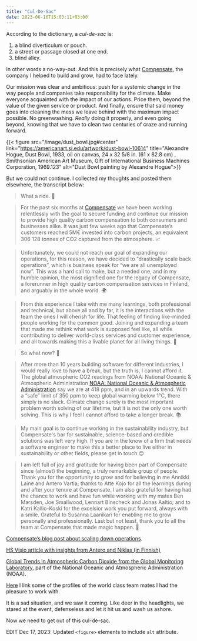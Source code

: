 ```yaml
---
title: "Cul-De-Sac"
date: 2023-06-16T15:03:11+03:00
---
```

According to the dictionary, a _cul-de-sac_ is:

 1. a blind diverticulum or pouch.
 2. a street or passage closed at one end.
 3. blind alley.
 
In other words a no-way-out. And this is precisely what
[Compensate](https://www.compensate.com/ "Compensate website"), the company I helped to
build and grow, had to face lately. 

Our mission was clear and ambitious: push for a systemic change in the way
people and companies take responsibility for the climate. Make everyone
acquainted with the impact of our actions. Price them, beyond the value of the
given  service or product. And finally, ensure that said money goes into cleaning
the mess we leave behind with the maximum impact possible. No
greenwashing. _Really_ doing it properly, and even going beyond, knowing that we
have to clean two centuries of craze and running forward.

{{< figure src="/image/dust_bowl.jpg#center" link="https://americanart.si.edu/artwork/dust-bowl-10614" title="Alexandre Hogue, Dust Bowl, 1933, oil on canvas, 24 x 32 5/8 in. (61 x 82.8 cm) , Smithsonian American Art Museum, Gift of International Business Machines Corporation, 1969.123" alt="Dust Bowl painting by Alexandre Hogue">}}

But we could not continue. I collected my thoughts and posted them elsewhere,
the transcript below:

> What a ride. 🎢

> For the past six months at [Compensate](https://www.compensate.com/ "Compensate website") we have been working relentlessly with
> the goal to secure funding and continue our mission to provide high quality
> carbon compensation to both consumers and businesses alike. It was just few
> weeks ago that Compensate’s customers reached 5M€ invested into carbon
> projects, an equivalent 306 128 tonnes of CO2 captured from the atmosphere. 📈

> Unfortunately, we could not reach our goal of expanding our operations, for
> this reason, we have decided to “drastically scale back operations”, which is
> business speak for “we are all unemployed now”. This was a hard call to make,
> but a needed one, and in my humble opinion, the most dignified one for the
> legacy of Compensate, a forerunner in high quality carbon compensation
> services in Finland, and arguably in the whole world. 🌍

> From this experience I take with me many learnings, both professional and
> technical, but above all and by far, it is the interactions with the team the
> ones I will cherish for life. That feeling of finding like-minded people
> working for the common good. Joining and expanding a team that made me rethink
> what work is supposed feel like, all while contributing to deliver world-class
> services and customer experience, and all towards making this a livable planet
> for all living things. 🌿

> So what now? 🤔

> After more than 10 years building software for different industries, I would
> really love to have a break, but the truth is, I cannot afford it. The global
> atmospheric CO2 readings from NOAA: National Oceanic & Atmospheric
> Administration [NOAA: National Oceanic & Atmospheric
> Administration](https://www.noaa.gov/ "NOAA website") say we are at 418 ppm, and in an upwards trend. With a “safe”
> limit of 350 ppm to keep global warming below 1°C, there simply is no
> slack. Climate change surely is the most important problem worth solving of
> our lifetime, but it is not the only one worth solving. This is why I feel I
> cannot afford to take a longer break. 📚

> My main goal is to continue working in the sustainability industry, but
> Compensate's bar for sustainable, science-based and credible solutions was
> left very high. If you are in the know of a firm that needs a software
> engineer to make this a better place to live either in sustainability or other
> fields, please get in touch 😊

> I am left full of joy and gratitude for having been part of Compensate since
> (almost) the beginning, a truly remarkable group of people. Thank you for the
> opportunity to grow and for believing in me Annikki Laine and Antero Vartia;
> thanks to Atte Kojo for all the learnings during and after your tenure at
> Compensate. I am also grateful for having had the chance to work and have fun
> while working with my mates Ben Marsden, Joe Smallwood, Lennart Binscheck and
> Jonas Aaltio; and to Katri Kallio-Koski for the excelsior work you put
> forward, always with a smile. Grateful to Susanna Laanikari for enabling me to
> grow personally and professionally. Last but not least, thank you to all the
> team at Compensate that made magic happen. 🙏

[Compensate’s blog post about scaling down operations](https://www.compensate.com/articles/compensate-company-scaling-down-operations/).

[HS Visio article with insights from Antero and Niklas (in Finnish)](https://www.hs.fi/visio/art-2000009551502.html?share=1bf5c1e029b8979137869975ca0ea0a9)

[Global Trends in Atmospheric Carbon Dioxide from the Global Monitoring
Laboratory](https://gml.noaa.gov/ccgg/trends/gl_trend.html
), part of the National Oceanic and Atmospheric Administration (NOAA).

[Here](https://www.compensate.com/we-have-talent) I link some of the profiles
  of the world class team mates I had the pleasure to work with.

It is a sad situation, and we saw it coming. Like deer in the headlights, we
stared at the event, defenseless and let it hit us and wash us ashore.

Now we need to get out of this cul-de-sac.

EDIT Dec 17, 2023: Updated `<figure>` elements to include `alt` attribute.
